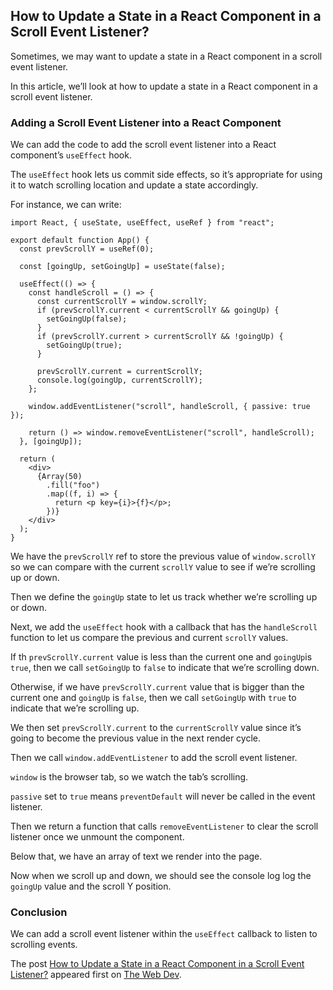 ## How to Update a State in a React Component in a Scroll Event Listener?

Sometimes, we may want to update a state in a React component in a scroll event listener.

In this article, we’ll look at how to update a state in a React component in a scroll event listener.

### Adding a Scroll Event Listener into a React Component

We can add the code to add the scroll event listener into a React component’s `useEffect` hook.

The `useEffect` hook lets us commit side effects, so it’s appropriate for using it to watch scrolling location and update a state accordingly.

For instance, we can write:

    import React, { useState, useEffect, useRef } from "react";
    
    export default function App() {
      const prevScrollY = useRef(0);
    
      const [goingUp, setGoingUp] = useState(false);
    
      useEffect(() => {
        const handleScroll = () => {
          const currentScrollY = window.scrollY;
          if (prevScrollY.current < currentScrollY && goingUp) {
            setGoingUp(false);
          }
          if (prevScrollY.current > currentScrollY && !goingUp) {
            setGoingUp(true);
          }
    
          prevScrollY.current = currentScrollY;
          console.log(goingUp, currentScrollY);
        };
    
        window.addEventListener("scroll", handleScroll, { passive: true });
    
        return () => window.removeEventListener("scroll", handleScroll);
      }, [goingUp]);
    
      return (
        <div>
          {Array(50)
            .fill("foo")
            .map((f, i) => {
              return <p key={i}>{f}</p>;
            })}
        </div>
      );
    }
    

We have the `prevScrollY` ref to store the previous value of `window.scrollY` so we can compare with the current `scrollY` value to see if we’re scrolling up or down.

Then we define the `goingUp` state to let us track whether we’re scrolling up or down.

Next, we add the `useEffect` hook with a callback that has the `handleScroll` function to let us compare the previous and current `scrollY` values.

If th `prevScrollY.current` value is less than the current one and `goingUp`is `true`, then we call `setGoingUp` to `false` to indicate that we’re scrolling down.

Otherwise, if we have `prevScrollY.current` value that is bigger than the current one and `goingUp` is `false`, then we call `setGoingUp` with `true` to indicate that we’re scrolling up.

We then set `prevScrollY.current` to the `currentScrollY` value since it’s going to become the previous value in the next render cycle.

Then we call `window.addEventListener` to add the scroll event listener.

`window` is the browser tab, so we watch the tab’s scrolling.

`passive` set to `true` means `preventDefault` will never be called in the event listener.

Then we return a function that calls `removeEventListener` to clear the scroll listener once we unmount the component.

Below that, we have an array of text we render into the page.

Now when we scroll up and down, we should see the console log log the `goingUp` value and the scroll Y position.

### Conclusion

We can add a scroll event listener within the `useEffect` callback to listen to scrolling events.

The post [How to Update a State in a React Component in a Scroll Event Listener?](https://thewebdev.info/2021/03/16/how-to-update-a-state-in-a-react-component-in-a-scroll-event-listener/) appeared first on [The Web Dev](https://thewebdev.info).